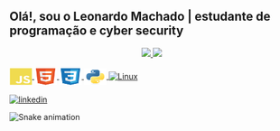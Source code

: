 
## Olá!, sou o Leonardo Machado | estudante de programação e cyber security

<div align="center">
  <a href="https://github.com/xleomachado">
  <img height="180em" src="https://github-readme-stats.vercel.app/api?username=xleomachado&show_icons=true&theme=midnight-purple&include_all_commits=true&count_private=true"/>
  <img height="180em" src="https://github-readme-stats.vercel.app/api/top-langs/?username=xleomachado&layout=compact&langs_count=7&theme=midnight-purple"/>
</div>
<div style="display: inline_block"><br>
  <img align="center" alt="Js" height="30" width="40" src="https://raw.githubusercontent.com/devicons/devicon/master/icons/javascript/javascript-plain.svg">
  <img align="center" alt="HTML" height="30" width="40" src="https://raw.githubusercontent.com/devicons/devicon/master/icons/html5/html5-original.svg">
  <img align="center" alt="CSS" height="30" width="40" src="https://raw.githubusercontent.com/devicons/devicon/master/icons/css3/css3-original.svg">
  <img align="center" alt="Python" height="30" width="40" src="https://raw.githubusercontent.com/devicons/devicon/master/icons/python/python-original.svg">
  <img align="center" alt="Linux" height="30" width="40" src="https://cdn.jsdelivr.net/gh/devicons/devicon/icons/linux/linux-original.svg">
</div>
<div style="display: inline_block"><br>
  <a href="https://www.linkedin.com/in/leonardo-machado-032130220/">
  <img align:"center" alt="linkedin" height="30" width="40" src:"https://static-exp1.licdn.com/scds/common/u/images/promo/ads/li_evergreen_jobs_ad_300x250_v1.jpg">
  </a>
  </div>

  ![Snake animation](https://github.com/xleomachado/rafaballerini/blob/output/github-contribution-grid-snake.svg)
